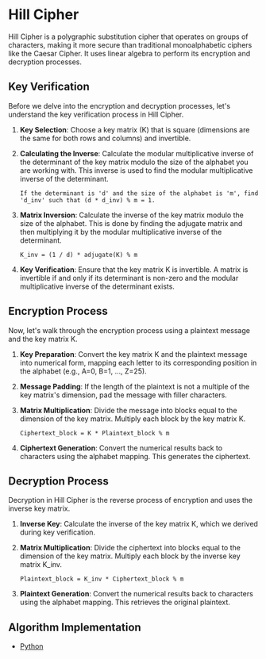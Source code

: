 # Hill Cipher

Hill Cipher is a polygraphic substitution cipher that operates on groups of characters, making it more secure than traditional monoalphabetic ciphers like the Caesar Cipher. It uses linear algebra to perform its encryption and decryption processes.

## Key Verification

Before we delve into the encryption and decryption processes, let's understand the key verification process in Hill Cipher.

1. **Key Selection**: Choose a key matrix (K) that is square (dimensions are the same for both rows and columns) and invertible.

2. **Calculating the Inverse**: Calculate the modular multiplicative inverse of the determinant of the key matrix modulo the size of the alphabet you are working with. This inverse is used to find the modular multiplicative inverse of the determinant.

    ```
    If the determinant is 'd' and the size of the alphabet is 'm', find 'd_inv' such that (d * d_inv) % m = 1.
    ```

3. **Matrix Inversion**: Calculate the inverse of the key matrix modulo the size of the alphabet. This is done by finding the adjugate matrix and then multiplying it by the modular multiplicative inverse of the determinant.

    ```
    K_inv = (1 / d) * adjugate(K) % m
    ```

4. **Key Verification**: Ensure that the key matrix K is invertible. A matrix is invertible if and only if its determinant is non-zero and the modular multiplicative inverse of the determinant exists.

## Encryption Process

Now, let's walk through the encryption process using a plaintext message and the key matrix K.

1. **Key Preparation**: Convert the key matrix K and the plaintext message into numerical form, mapping each letter to its corresponding position in the alphabet (e.g., A=0, B=1, ..., Z=25).

2. **Message Padding**: If the length of the plaintext is not a multiple of the key matrix's dimension, pad the message with filler characters.

3. **Matrix Multiplication**: Divide the message into blocks equal to the dimension of the key matrix. Multiply each block by the key matrix K.

    ```
    Ciphertext_block = K * Plaintext_block % m
    ```

4. **Ciphertext Generation**: Convert the numerical results back to characters using the alphabet mapping. This generates the ciphertext.

## Decryption Process

Decryption in Hill Cipher is the reverse process of encryption and uses the inverse key matrix.

1. **Inverse Key**: Calculate the inverse of the key matrix K, which we derived during key verification.

2. **Matrix Multiplication**: Divide the ciphertext into blocks equal to the dimension of the key matrix. Multiply each block by the inverse key matrix K_inv.

    ```
    Plaintext_block = K_inv * Ciphertext_block % m
    ```

3. **Plaintext Generation**: Convert the numerical results back to characters using the alphabet mapping. This retrieves the original plaintext.

## Algorithm Implementation

-   [Python](../../../algorithms/substitution-cipher/polygraphic-cipher/hill-cipher/main.py)
